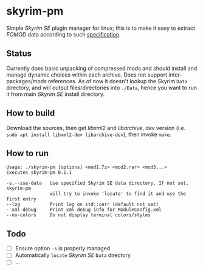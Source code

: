 # skyrim-pm
Simple *Skyrim SE* plugin manager for linux; this is to make it easy to extract _FOMOD_ data according to such [specification](https://fomod-docs.readthedocs.io/en/latest/tutorial.html).

## Status

Currently does basic unpacking of compressed mods and should install and manage dynamic choices within each archive. Does not support inter-packages/mods references. As of now it doesn't lookup the Skyrim `Data` directory, and will output files/directories into `./Data`, hence you want to run it from main *Skyrim SE* install directory.

## How to build

Download the sources, then get _libxml2_ and _libarchive_, dev version (i.e. `sudo apt install libxml2-dev libarchive-dev`), then invoke `make`.

## How to run
```
Usage: ./skyrim-pm [options] <mod1.7z> <mod2.rar> <mod3...>
Executes skyrim-pm 0.1.1

-s,--sse-data   Use specified Skyrim SE data directory. If not set, skyrim-pm
                will try to invoke 'locate' to find it and use the first entry
--log           Print log on std::cerr (default not set)
--xml-debug     Print xml debug info for ModuleConfig.xml
--no-colors     Do not display terminal colors/styles
```

## Todo

- [ ] Ensure option `-s` is properly managed
- [ ] Automatically `locate` *Skyrim SE* `Data` directory
- [ ] ...
